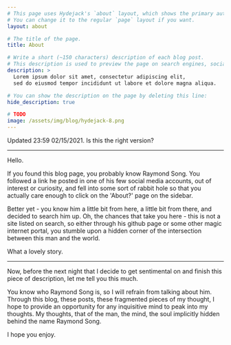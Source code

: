 ```yaml
---
# This page uses Hydejack's `about` layout, which shows the primary author's picture and about text at the top.
# You can change it to the regular `page` layout if you want.
layout: about

# The title of the page.
title: About

# Write a short (~150 characters) description of each blog post.
# This description is used to preview the page on search engines, social media, etc.
description: >
  Lorem ipsum dolor sit amet, consectetur adipiscing elit,
  sed do eiusmod tempor incididunt ut labore et dolore magna aliqua.

# You can show the description on the page by deleting this line:
hide_description: true

# TODO
image: /assets/img/blog/hydejack-8.png
---
```

Updated 23:59 02/15/2021. Is this the right version?

---

Hello.

If you found this blog page, you probably know Raymond Song. You followed a link he posted in one of his few social media accounts, out of interest or curiosity, and fell into some sort of rabbit hole so that you actually care enough to click on the 'About?' page on the sidebar.

Better yet - you know him a little bit from here, a little bit from there, and decided to search him up. Oh, the chances that take you here - this is not a site listed on search, so either through his github page or some other magic internet portal, you stumble upon a hidden corner of the intersection between this man and the world.

What a lovely story.

---

Now, before the next night that I decide to get sentimental on and finish this piece of description, let me tell you this much.

You know who Raymond Song is, so I will refrain from talking about him. Through this blog, these posts, these fragmented pieces of my thought, I hope to provide an opportunity for any inquisitive mind to peak into my thoughts. My thoughts, that of the man, the mind, the soul implicitly hidden behind the name Raymond Song.

I hope you enjoy.
